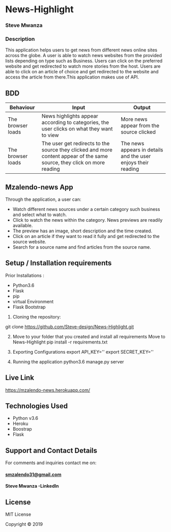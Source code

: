 # News-Highlight

### Steve Mwanza

### Description

This application helps users to get news from different news online sites across the globe. A user is able to watch news websites from the provided lists depending on type such as Business. Users can click on the preferred website and get redirected to watch more stories from the host. Users are able to click on an article of choice and get redirected to the website and access the article from there.This application makes use of API.

## BDD
| Behaviour        | Input          | Output  |
|--------------- | ---------------- | ------------------ |
| The browser loads| News highlights appear according to categories, the user clicks on what they want to view| More news appear from the source clicked |
| The browser loads | The user get redirects to the source they clicked and more content appear of the same source, they click on more reading | The news appears in details and the user enjoys their reading |

## Mzalendo-news App

Through the application, a user can:

* Watch different news sources under a certain category such business and select what to watch.
* Click to watch the news within the category. News previews are readily available.
* The preview has an image, short description and the time created.
* Click on an article if they want to read it fully and get redirected to the source website.
* Search for a source name and find articles from the source name. 

## Setup / Installation requirements

Prior Installations :
* Python3.6
* Flask
* pip
* virtual Environment
* Flask Bootstrap


1. Cloning the repository:

git clone https://github.com/Steve-design/News-Highlight.git

2. Move to your folder that you created and install all requirements
Move to News-Highlight
pip install -r requirements.txt

3. Exporting Configurations
export API_KEY='<YOUR API_KEY HERE>'
export SECRET_KEY='<YOUR SECRET_KEY HERE>'

4. Running the application
python3.6 manage.py server

## Live Link
   https://mzalendo-news.herokuapp.com/

   ## Technologies Used
* Python v3.6
* Heroku
* Boostrap
* Flask




## Support and Contact Details

For comments and inquiries contact me on:

####  smzalendo31@gmail.com
####  Steve Mwanza -LinkedIn



## License
MIT License

Copyright &copy; 2019 

